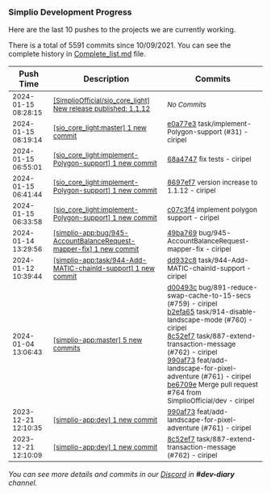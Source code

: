 
### Simplio Development Progress

Here are the last 10 pushes to the projects we are currently working.

There is a total of 5591 commits since 10/09/2021. You can see the complete history in
 [Complete_list.md](Complete_list.md) file.

| Push Time | Description | Commits |
| --- | --- | --- |
| <sub>2024-01-15 08:28:15</sub> | <sub>[[SimplioOfficial/sio_core_light] New release published: 1.1.12](https://github.com/SimplioOfficial/sio_core_light/releases/tag/1.1.12)</sub> | <sub>_No Commits_</sub> |
| <sub>2024-01-15 08:19:14</sub> | <sub>[[sio_core_light:master] 1 new commit](https://github.com/SimplioOfficial/sio_core_light/commit/e0a77e3fb5fa128bc654d9bff2270756f8e30bc1)</sub> | <sub>[e0a77e3](https://github.com/SimplioOfficial/sio_core_light/commit/e0a77e3fb5fa128bc654d9bff2270756f8e30bc1) task/implement-Polygon-support (#31) - ciripel</sub> |
| <sub>2024-01-15 06:55:01</sub> | <sub>[[sio_core_light:implement-Polygon-support] 1 new commit](https://github.com/SimplioOfficial/sio_core_light/commit/68a4747534b6a95eb9b86c69e88aee493a75a0d7)</sub> | <sub>[68a4747](https://github.com/SimplioOfficial/sio_core_light/commit/68a4747534b6a95eb9b86c69e88aee493a75a0d7) fix tests - ciripel</sub> |
| <sub>2024-01-15 06:41:44</sub> | <sub>[[sio_core_light:implement-Polygon-support] 1 new commit](https://github.com/SimplioOfficial/sio_core_light/commit/8697ef7d27c2a14569446d8d4475ef6fe7e022be)</sub> | <sub>[8697ef7](https://github.com/SimplioOfficial/sio_core_light/commit/8697ef7d27c2a14569446d8d4475ef6fe7e022be) version increase to 1.1.12 - ciripel</sub> |
| <sub>2024-01-15 06:33:58</sub> | <sub>[[sio_core_light:implement-Polygon-support] 1 new commit](https://github.com/SimplioOfficial/sio_core_light/commit/c07c3f41ad955cee4baf05bdf8d3228197d32a41)</sub> | <sub>[c07c3f4](https://github.com/SimplioOfficial/sio_core_light/commit/c07c3f41ad955cee4baf05bdf8d3228197d32a41) implement polygon support - ciripel</sub> |
| <sub>2024-01-14 13:29:56</sub> | <sub>[[simplio-app:bug/945-AccountBalanceRequest-mapper-fix] 1 new commit](https://github.com/SimplioOfficial/simplio-app/commit/49ba7699207656ad1d99953565b34690046585a6)</sub> | <sub>[49ba769](https://github.com/SimplioOfficial/simplio-app/commit/49ba7699207656ad1d99953565b34690046585a6) bug/945-AccountBalanceRequest-mapper-fix - ciripel</sub> |
| <sub>2024-01-12 10:39:44</sub> | <sub>[[simplio-app:task/944-Add-MATIC-chainId-support] 1 new commit](https://github.com/SimplioOfficial/simplio-app/commit/dd932c8a22f840d4fa00d4080e87d7f1d152af5d)</sub> | <sub>[dd932c8](https://github.com/SimplioOfficial/simplio-app/commit/dd932c8a22f840d4fa00d4080e87d7f1d152af5d) task/944-Add-MATIC-chainId-support - ciripel</sub> |
| <sub>2024-01-04 13:06:43</sub> | <sub>[[simplio-app:master] 5 new commits](https://github.com/SimplioOfficial/simplio-app/compare/d88b3596eaa7...be6709ebdf92)</sub> | <sub>[d00493c](https://github.com/SimplioOfficial/simplio-app/commit/d00493cb5ce0bb91db0b54009ba9643c160ff159) bug/891-reduce-swap-cache-to-15-secs (#759) - ciripel<br>[b2efa65](https://github.com/SimplioOfficial/simplio-app/commit/b2efa65d0fbec355ef6a0427669733d293762e7c) task/914-disable-landscape-mode (#760) - ciripel<br>[8c52ef7](https://github.com/SimplioOfficial/simplio-app/commit/8c52ef7b95e1355f806ae756355cdcb17bf88f4b) task/887-extend-transaction-message (#762) - ciripel<br>[990af73](https://github.com/SimplioOfficial/simplio-app/commit/990af7318f823276f16a1dd7f052aca13a939c22) feat/add-landscape-for-pixel-adventure (#761) - ciripel<br>[be6709e](https://github.com/SimplioOfficial/simplio-app/commit/be6709ebdf92310d3e90fa50b18f4bd50e181bde) Merge pull request #764 from SimplioOfficial/dev - ciripel</sub> |
| <sub>2023-12-21 12:10:35</sub> | <sub>[[simplio-app:dev] 1 new commit](https://github.com/SimplioOfficial/simplio-app/commit/990af7318f823276f16a1dd7f052aca13a939c22)</sub> | <sub>[990af73](https://github.com/SimplioOfficial/simplio-app/commit/990af7318f823276f16a1dd7f052aca13a939c22) feat/add-landscape-for-pixel-adventure (#761) - ciripel</sub> |
| <sub>2023-12-21 12:10:09</sub> | <sub>[[simplio-app:dev] 1 new commit](https://github.com/SimplioOfficial/simplio-app/commit/8c52ef7b95e1355f806ae756355cdcb17bf88f4b)</sub> | <sub>[8c52ef7](https://github.com/SimplioOfficial/simplio-app/commit/8c52ef7b95e1355f806ae756355cdcb17bf88f4b) task/887-extend-transaction-message (#762) - ciripel</sub> |

_You can see more details and commits in our [Discord](https://discord.gg/aKhjuwZmdP) in **#dev-diary** channel._
